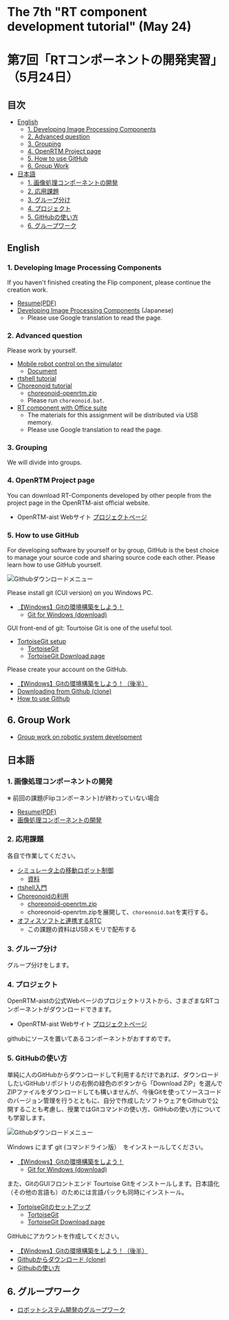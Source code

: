 # The 7th "RT component development tutorial" (May 24)
# 第7回「RTコンポーネントの開発実習」（5月24日）

## 目次
<!-- TOC -->

- [English](English)
  - [1. Developing Image Processing Components](#1-developing-image-processing-components)
  - [2. Advanced question](#2-advanced-question)
  - [3. Grouping](#3-grouping)
  - [4. OpenRTM Project page](#4-openrtm-project-page)
  - [5. How to use GitHub](#5-how-to-use-gitHub)
  - [6. Group Work](#5-group-work)
- [日本語](日本語)
  - [1. 画像処理コンポーネントの開発](#1-画像処理コンポーネントの開発)
  - [2. 応用課題](#2-応用課題)
  - [3. グループ分け](#3-グループ分け)
  - [4. プロジェクト](#4-プロジェクト)
  - [5. GitHubの使い方](#5-GitHubの使い方)
  - [6. グループワーク](#6-グループワーク)


## English
### 1. Developing Image Processing Components

If you haven't finished creating the Flip component, please continue the creation work.

- [Resume(PDF)](220518_TMU_Ubiquitous_en.pdf)
- [Developing Image Processing Components](https://openrtm.org/openrtm/ja/node/7151) (Japanese)
  - Please use Google translation to read the page.

### 2. Advanced question

Please work by yourself.

- [Mobile robot control on the simulator](https://openrtm.org/openrtm/ja/node/6550)
  - [Document](https://github.com/OpenRTM/RTM_Tutorial/releases/download/online_0.3/RTM_Tutorial.zip)
- [rtshell tutorial](https://openrtm.org/openrtm/ja/node/7097)
- [Choreonoid tutorial](https://openrtm.org/openrtm/ja/node/6396)
  - [choreonoid-openrtm.zip](https://github.com/Nobu19800/OpenRTMPythonPlugin/releases/download/0.0.0/choreonoid-openrtm.zip)
  - Please run `choreonoid.bat`.
- [RT component with Office suite](https://openrtm.org/openrtm/ja/node/6586)
  - The materials for this assignment will be distributed via USB memory.
  - Please use Google translation to read the page.

### 3. Grouping
We will divide into groups.

### 4. OpenRTM Project page

You can download RT-Components developed by other people from the project page in the OpenRTM-aist official website.

- OpenRTM-aist Webサイト [プロジェクトページ](https://openrtm.org/openrtm/ja/content/rt%E3%82%B3%E3%83%B3%E3%83%9D%E3%83%BC%E3%83%8D%E3%83%B3%E3%83%88)

### 5. How to use GitHub

For developing software by yourself or by group, GitHub is the best choice to manage your source code and sharing source code each other.
Please learn how to use GitHub yourself.

![Githubダウンロードメニュー](https://user-images.githubusercontent.com/11814060/83472077-57637280-a4c1-11ea-857f-a5e3452a4bb5.png)


Please install git (CUI version) on you Windows PC.

- [【Windows】Gitの環境構築をしよう！](https://prog-8.com/docs/git-env-win)
  - [Git for Windows (download)](https://git-for-windows.github.io/)

GUI front-end of git: Tourtoise Git is one of the useful tool.

- [TortoiseGit setup](https://qiita.com/SkyLaptor/items/6347f38c8c010f4d5bd2)
  - [TortoiseGit](https://tortoisegit.org/)
  - [TortoiseGit Download page](https://tortoisegit.org/download/)
  
Please create your account on the GitHub.

- [【Windows】Gitの環境構築をしよう！（後半）](https://prog-8.com/docs/git-env-win)
- [Downloading from Github (clone)](https://qiita.com/masamitsu-konya/items/abb572337156e4d003cf)
- [How to use Github](https://qiita.com/nnahito/items/565f8755e70c51532459)

## 6. Group Work

- [Group work on robotic system development](Ubiquitous_Robotics_GW_2022_JE.pdf)

## 日本語
### 1. 画像処理コンポーネントの開発

※ 前回の課題(Flipコンポーネント)が終わっていない場合

- [Resume(PDF)](220518_TMU_Ubiquitous_en.pdf)
- [画像処理コンポーネントの開発](https://openrtm.org/openrtm/ja/node/7151)


### 2. 応用課題

各自で作業してください。

- [シミュレータ上の移動ロボット制御](https://openrtm.org/openrtm/ja/node/6550)
  - [資料](https://github.com/OpenRTM/RTM_Tutorial/releases/download/online_0.3/RTM_Tutorial.zip)
- [rtshell入門](https://openrtm.org/openrtm/ja/node/7097)
- [Choreonoidの利用](https://openrtm.org/openrtm/ja/node/6396)
  - [choreonoid-openrtm.zip](https://github.com/Nobu19800/OpenRTMPythonPlugin/releases/download/0.0.0/choreonoid-openrtm.zip)
  - choreonoid-openrtm.zipを展開して、`choreonoid.bat`を実行する。
- [オフィスソフトと連携するRTC](https://openrtm.org/openrtm/ja/node/6586)
  - この課題の資料はUSBメモリで配布する


### 3. グループ分け

グループ分けをします。


### 4. プロジェクト

OpenRTM-aistの公式Webページのプロジェクトリストから、さまざまなRTコンポーネントがダウンロードできます。

- OpenRTM-aist Webサイト [プロジェクトページ](https://openrtm.org/openrtm/ja/content/rt%E3%82%B3%E3%83%B3%E3%83%9D%E3%83%BC%E3%83%8D%E3%83%B3%E3%83%88)

githubにソースを置いてあるコンポーネントがおすすめです。

### 5. GitHubの使い方

単純に人のGitHubからダウンロードして利用するだけであれば、ダウンロードしたいGitHubリポジトリの右側の緑色のボタンから「Download ZIP」を選んでZIPファイルをダウンロードしても構いませんが、今後Gitを使ってソースコードのバージョン管理を行うとともに、自分で作成したソフトウェアをGithubで公開することも考慮し、授業ではGitコマンドの使い方、GitHubの使い方についても学習します。

![Githubダウンロードメニュー](https://user-images.githubusercontent.com/11814060/83472077-57637280-a4c1-11ea-857f-a5e3452a4bb5.png)


Windows にまず git (コマンドライン版）　をインストールしてください。

- [【Windows】Gitの環境構築をしよう！](https://prog-8.com/docs/git-env-win)
  - [Git for Windows (download)](https://git-for-windows.github.io/)

また、GitのGUIフロントエンド Tourtoise Gitをインストールします。日本語化（その他の言語も）のためには言語パックも同時にインストール。

- [TortoiseGitのセットアップ](https://qiita.com/SkyLaptor/items/6347f38c8c010f4d5bd2)
  - [TortoiseGit](https://tortoisegit.org/)
  - [TortoiseGit Download page](https://tortoisegit.org/download/)
  
GitHubにアカウントを作成してください。

- [【Windows】Gitの環境構築をしよう！（後半）](https://prog-8.com/docs/git-env-win)
- [Githubからダウンロード (clone)](https://qiita.com/masamitsu-konya/items/abb572337156e4d003cf)
- [Githubの使い方](https://qiita.com/nnahito/items/565f8755e70c51532459)

## 6. グループワーク

- [ロボットシステム開発のグループワーク](Ubiquitous_Robotics_GW_2022_JE.pdf)

